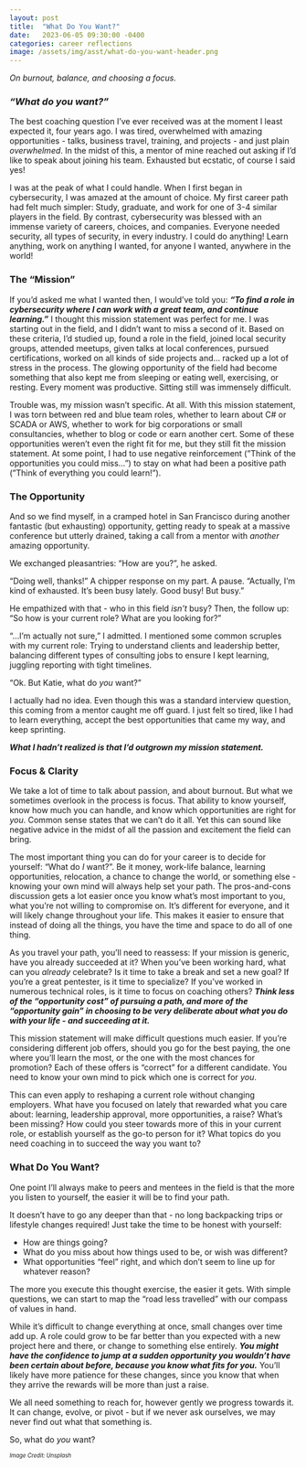 ```yaml
---
layout: post
title:  "What Do You Want?"
date:   2023-06-05 09:30:00 -0400
categories: career reflections
image: /assets/img/asst/what-do-you-want-header.png
---
```


*On burnout, balance, and choosing a focus.*

### ***“What do you want?”***

The best coaching question I’ve ever received was at the moment I least expected it, four years ago. I was tired, overwhelmed with amazing opportunities - talks, business travel, training, and projects - and just plain *overwhelmed*. In the midst of this, a mentor of mine reached out asking if I’d like to speak about joining his team. Exhausted but ecstatic, of course I said yes!

I was at the peak of what I could handle. When I first began in cybersecurity, I was amazed at the amount of choice. My first career path had felt much simpler: Study, graduate, and work for one of 3-4 similar players in the field. By contrast, cybersecurity was blessed with an immense variety of careers, choices, and companies. Everyone needed security, all types of security, in every industry. I could do anything! Learn anything, work on anything I wanted, for anyone I wanted, anywhere in the world!

### The “Mission”

If you’d asked me what I wanted then, I would’ve told you: ***“To find a role in cybersecurity where I can work with a great team, and continue learning.”*** I thought this mission statement was perfect for me. I was starting out in the field, and I didn’t want to miss a second of it. Based on these criteria, I’d studied up, found a role in the field, joined local security groups, attended meetups, given talks at local conferences, pursued certifications, worked on all kinds of side projects and… racked up a lot of stress in the process. The glowing opportunity of the field had become something that also kept me from sleeping or eating well, exercising, or resting. Every moment was productive. Sitting still was immensely difficult.

Trouble was, my mission wasn’t specific. At all. With this mission statement, I was torn between red and blue team roles, whether to learn about C# or SCADA or AWS, whether to work for big corporations or small consultancies, whether to blog or code or earn another cert. Some of these opportunities weren’t even the right fit for me, but they still fit the mission statement. At some point, I had to use negative reinforcement (”Think of the opportunities you could miss…”) to stay on what had been a positive path (”Think of everything you could learn!”).

### The Opportunity

And so we find myself, in a cramped hotel in San Francisco during another fantastic (but exhausting) opportunity, getting ready to speak at a massive conference but utterly drained, taking a call from a mentor with *another* amazing opportunity.

We exchanged pleasantries: “How are you?”, he asked.

“Doing well, thanks!” A chipper response on my part. A pause. “Actually, I’m kind of exhausted. It’s been busy lately. Good busy! But busy.”

He empathized with that - who in this field *isn’t* busy? Then, the follow up: “So how is your current role? What are you looking for?”

“…I’m actually not sure,” I admitted. I mentioned some common scruples with my current role: Trying to understand clients and leadership better, balancing different types of consulting jobs to ensure I kept learning, juggling reporting with tight timelines.

“Ok. But Katie, what do *you* want?”

I actually had no idea. Even though this was a standard interview question, this coming from a mentor caught me off guard. I just felt so tired, like I had to learn everything, accept the best opportunities that came my way, and keep sprinting.

***What I hadn’t realized is that I’d outgrown my mission statement.***

### Focus & Clarity

We take a lot of time to talk about passion, and about burnout. But what we sometimes overlook in the process is focus. That ability to know yourself, know how much you can handle, and know which opportunities are right for *you*. Common sense states that we can’t do it all. Yet this can sound like negative advice in the midst of all the passion and excitement the field can bring.

The most important thing you can do for your career is to decide for yourself: “What do *I* want?”. Be it money, work-life balance, learning opportunities, relocation, a chance to change the world, or something else - knowing your own mind will always help set your path. The pros-and-cons discussion gets a lot easier once you know what’s most important to you, what you’re not willing to compromise on. It’s different for everyone, and it will likely change throughout your life. This makes it easier to ensure that instead of doing all the things, you have the time and space to do all of one thing.

As you travel your path, you’ll need to reassess: If your mission is generic, have you already succeeded at it? When you’ve been working hard, what can you *already* celebrate? Is it time to take a break and set a new goal? If you’re a great pentester, is it time to specialize? If you’ve worked in numerous technical roles, is it time to focus on coaching others? ***Think less of the “opportunity cost” of pursuing a path, and more of the “opportunity gain” in choosing to be very deliberate about what you do with your life - and succeeding at it.***

This mission statement will make difficult questions much easier. If you’re considering different job offers, should you go for the best paying, the one where you’ll learn the most, or the one with the most chances for promotion? Each of these offers is “correct” for a different candidate. You need to know your own mind to pick which one is correct for *you*.

This can even apply to reshaping a current role without changing employers. What have you focused on lately that rewarded what you care about: learning, leadership approval, more opportunities, a raise? What’s been missing? How could you steer towards more of this in your current role, or establish yourself as the go-to person for it? What topics do you need coaching in to succeed the way you want to?

### What Do You Want?

One point I’ll always make to peers and mentees in the field is that the more you listen to yourself, the easier it will be to find your path.

It doesn’t have to go any deeper than that - no long backpacking trips or lifestyle changes required! Just take the time to be honest with yourself:

- How are things going?
- What do you miss about how things used to be, or wish was different?
- What opportunities “feel” right, and which don’t seem to line up for whatever reason?

The more you execute this thought exercise, the easier it gets. With simple questions, we can start to map the “road less travelled” with our compass of values in hand.

While it’s difficult to change everything at once, small changes over time add up. A role could grow to be far better than you expected with a new project here and there, or change to something else entirely. ***You might have the confidence to jump at a sudden opportunity you wouldn’t have been certain about before, because you know what fits for you.*** You’ll likely have more patience for these changes, since you know that when they arrive the rewards will be more than just a raise.

We all need something to reach for, however gently we progress towards it. It can change, evolve, or pivot - but if we never ask ourselves, we may never find out what that something is. 

So, what do *you* want?


<sub><sup>*Image Credit: Unsplash*</sup></sub>
